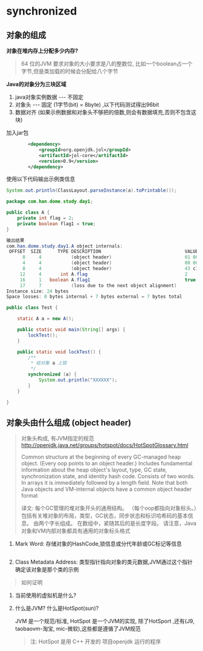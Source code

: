 # synchronized

## 对象的组成

**对象在堆内存上分配多少内存?**

> 64 位的JVM 要求对象的大小要求是八的整数位, 比如一个boolean占一个字节,但是类加载的时候会分配给八个字节

**Java的对象分为三块区域**

1. java对象实例数据 --- 不固定
2. 对象头 --- 固定 (1字节(bit) = 8byte) ,以下代码测试得出96bit
3. 数据对齐 (如果示例数据和对象头不够把的倍数,则会有数据填充,否则不包含这块)

加入jar包

```xml
		<dependency>
            <groupId>org.openjdk.jol</groupId>
            <artifactId>jol-core</artifactId>
            <version>0.9</version>
        </dependency>
```

使用以下代码输出示例类信息

```java
System.out.println(ClassLayout.parseInstance(a).toPrintable());
```

```java
package com.han.dome.study.day1;

public class A {
    private int flag = 2;
    private boolean flag1 = true;
}

输出结果
com.han.dome.study.day1.A object internals:
 OFFSET  SIZE      TYPE DESCRIPTION                               VALUE
      0     4           (object header)                           01 00 00 00 (00000001 00000000 00000000 00000000) (1)
      4     4           (object header)                           00 00 00 00 (00000000 00000000 00000000 00000000) (0)
      8     4           (object header)                           43 c1 00 f8 (01000011 11000001 00000000 11111000) (-134168253)
     12     4       int A.flag                                    2
     16     1   boolean A.flag1                                   true
     17     7           (loss due to the next object alignment)
Instance size: 24 bytes
Space losses: 0 bytes internal + 7 bytes external = 7 bytes total
```



```java
public class Test {

    static A a = new A();   

    public static void main(String[] args) {
        lockTest();
    }

    public static void lockTest() {
        /**
         * 给对象 a 上锁
         */
        synchronized (a) {
            System.out.println("XXXXXX");
        }
    }

}
```

## 对象头由什么组成 (object header)

> 对象头构成, 有JVM指定的规范 http://openjdk.java.net/groups/hotspot/docs/HotSpotGlossary.html 
>
> Common structure at the beginning of every GC-managed heap object. (Every oop points to an object header.) Includes fundamental information about the heap object's layout, type, GC state, synchronization state, and identity hash code. Consists of two words. In arrays it is immediately followed by a length field. Note that both Java objects and VM-internal objects have a common object header format
>
> 译文:
> 每个GC管理的堆对象开头的通用结构。 （每个oop都指向对象标头。）包括有关堆对象的布局，类型，GC状态，同步状态和标识哈希码的基本信息。 由两个字长组成。 在数组中，紧随其后的是长度字段。 请注意，Java对象和VM内部对象都具有通用的对象标头格式

1. Mark Word: 存储对象的HashCode,锁信息或分代年龄或GC标记等信息

   ```json
   
   ```

   

2. Class Metadata Address: 类型指针指向对象的类元数据,JVM通过这个指针确定该对象是那个类的示例

> 如何证明

1. 当前使用的虚拟机是什么?

2. 什么是JVM? 什么是HotSpot(sun)?

   JVM 是一个规范/标准, HotSpot 是一个JVM的实现, 除了HotSport ,还有(J9, taobaovm-淘宝, mic-微软),这些都是遵循了JVM规范

   > 注: HotSpot 是用 C++ 开发的 项目openjdk 运行的程序

